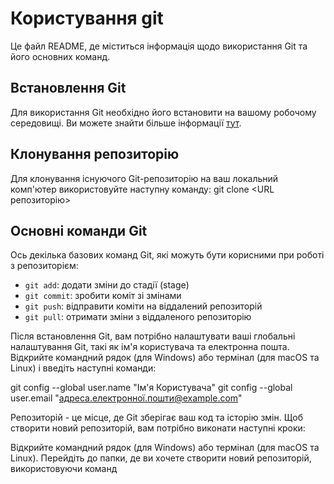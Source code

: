 # Користування git

Це файл README, де міститься інформація щодо використання Git та його основних команд.

## Встановлення Git

Для використання Git необхідно його встановити на вашому робочому середовищі. Ви можете знайти більше інформації [тут](https://git-scm.com/downloads).

## Клонування репозиторію

Для клонування існуючого Git-репозиторію на ваш локальний комп'ютер використовуйте наступну команду:
git clone <URL репозиторію>

## Основні команди Git

Ось декілька базових команд Git, які можуть бути корисними при роботі з репозиторієм:

- `git add`: додати зміни до стадії (stage)
- `git commit`: зробити коміт зі змінами
- `git push`: відправити коміти на віддалений репозиторій
- `git pull`: отримати зміни з віддаленого репозиторію

Після встановлення Git, вам потрібно налаштувати ваші глобальні налаштування Git, такі як ім'я користувача та електронна пошта. Відкрийте командний рядок (для Windows) або термінал (для macOS та Linux) і введіть наступні команди:

git config --global user.name "Ім'я Користувача"
git config --global user.email "адреса.електронної.пошти@example.com"

Репозиторій - це місце, де Git зберігає ваш код та історію змін. Щоб створити новий репозиторій, вам потрібно виконати наступні кроки:

Відкрийте командний рядок (для Windows) або термінал (для macOS та Linux).
Перейдіть до папки, де ви хочете створити новий репозиторій, використовуючи команд




